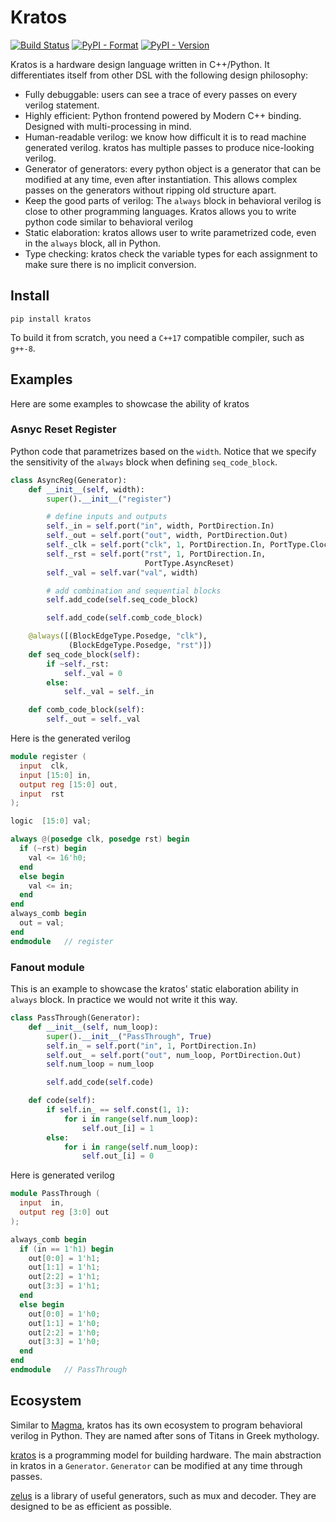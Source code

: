# Kratos
[![Build Status](https://travis-ci.com/Kuree/kratos.svg?branch=master)](https://travis-ci.com/Kuree/kratos)
[![PyPI - Format](https://img.shields.io/pypi/format/kratos.svg)](https://pypi.org/project/kratos/)
[![PyPI - Version](https://badge.fury.io/py/kratos.svg)](https://pypi.org/project/kratos/)

Kratos is a hardware design language written in C++/Python. It differentiates itself from other DSL with the following
design philosophy:
- Fully debuggable: users can see a trace of every passes on every verilog statement.
- Highly efficient: Python frontend powered by Modern C++ binding. Designed with multi-processing in mind.
- Human-readable verilog: we know how difficult it is to read machine generated verilog.
  kratos has multiple passes to produce nice-looking verilog.
- Generator of generators: every python object is a generator that can be modified at any time,
  even after instantiation. This allows complex passes on the generators without ripping old structure apart.
- Keep the good parts of verilog: The `always` block in behavioral verilog is close to other programming
  languages. Kratos allows you to write python code similar to behavioral verilog
- Static elaboration: kratos allows user to write parametrized code, even in the `always` block, all in Python.
- Type checking: kratos check the variable types for each assignment to make sure there is no implicit conversion.

## Install
```
pip install kratos
```

To build it from scratch, you need a `C++17` compatible compiler, such as `g++-8`.

## Examples
Here are some examples to showcase the ability of kratos

### Asnyc Reset Register
Python code that parametrizes based on the `width`. Notice that we specify the
sensitivity of the `always` block when defining `seq_code_block`.
```Python
class AsyncReg(Generator):
    def __init__(self, width):
        super().__init__("register")

        # define inputs and outputs
        self._in = self.port("in", width, PortDirection.In)
        self._out = self.port("out", width, PortDirection.Out)
        self._clk = self.port("clk", 1, PortDirection.In, PortType.Clock)
        self._rst = self.port("rst", 1, PortDirection.In,
                              PortType.AsyncReset)
        self._val = self.var("val", width)

        # add combination and sequential blocks
        self.add_code(self.seq_code_block)

        self.add_code(self.comb_code_block)

    @always([(BlockEdgeType.Posedge, "clk"),
             (BlockEdgeType.Posedge, "rst")])
    def seq_code_block(self):
        if ~self._rst:
            self._val = 0
        else:
            self._val = self._in

    def comb_code_block(self):
        self._out = self._val
```
Here is the generated verilog
```Verilog
module register (
  input  clk,
  input [15:0] in,
  output reg [15:0] out,
  input  rst
);

logic  [15:0] val;

always @(posedge clk, posedge rst) begin
  if (~rst) begin
    val <= 16'h0;
  end
  else begin
    val <= in;
  end
end
always_comb begin
  out = val;
end
endmodule   // register
```

### Fanout module
This is an example to showcase the kratos' static elaboration ability in `always` block.
In practice we would not write it this way.
```Python
class PassThrough(Generator):
    def __init__(self, num_loop):
        super().__init__("PassThrough", True)
        self.in_ = self.port("in", 1, PortDirection.In)
        self.out_ = self.port("out", num_loop, PortDirection.Out)
        self.num_loop = num_loop

        self.add_code(self.code)

    def code(self):
        if self.in_ == self.const(1, 1):
            for i in range(self.num_loop):
                self.out_[i] = 1
        else:
            for i in range(self.num_loop):
                self.out_[i] = 0
```
Here is generated verilog
```Verilog
module PassThrough (
  input  in,
  output reg [3:0] out
);

always_comb begin
  if (in == 1'h1) begin
    out[0:0] = 1'h1;
    out[1:1] = 1'h1;
    out[2:2] = 1'h1;
    out[3:3] = 1'h1;
  end
  else begin
    out[0:0] = 1'h0;
    out[1:1] = 1'h0;
    out[2:2] = 1'h0;
    out[3:3] = 1'h0;
  end
end
endmodule   // PassThrough
```

## Ecosystem
Similar to [Magma](https://github.com/phanrahan/magma), kratos has its own ecosystem to program
behavioral verilog in Python. They are named after sons of Titans in Greek mythology.

[kratos](https://github.com/Kuree/kratos) is a programming model for building hardware. The main
abstraction in kratos in a `Generator`. `Generator` can be modified at any time through passes.

[zelus](https://github.com/Kuree/zelus) is a library of useful generators, such as mux and decoder.
They are designed to be as efficient as possible.